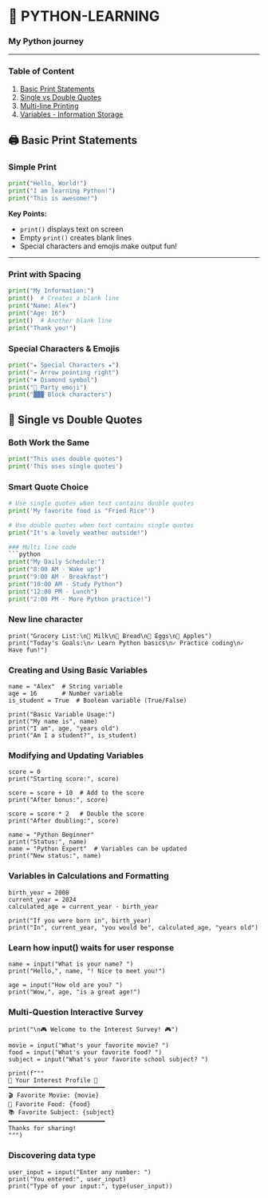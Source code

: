 # 🐍  PYTHON-LEARNING
### My Python journey
---
### Table of Content
1. [Basic Print Statements](#-basic-print-statements)
2. [Single vs Double Quotes](#-single-vs-double-quotes)
3. [Multi-line Printing](#-multi-line-printing)
4. [Variables - Information Storage](#-variables---information-storage)





## 🖨️ Basic Print Statements

### Simple Print
```python
print("Hello, World!")
print("I am learning Python!")
print("This is awesome!")
```
**Key Points:**
- `print()` displays text on screen
- Empty `print()` creates blank lines
- Special characters and emojis make output fun!

---
### Print with Spacing
```python
print("My Information:")
print()  # Creates a blank line
print("Name: Alex")
print("Age: 16")
print()  # Another blank line
print("Thank you!")
```

### Special Characters & Emojis
```python
print("★ Special Characters ★")
print("→ Arrow pointing right")
print("♦ Diamond symbol")
print("🎉 Party emoji")
print("▓▓▓ Block characters")
```

## 📝 Single vs Double Quotes

### Both Work the Same
```python
print("This uses double quotes")
print('This uses single quotes')
```

### Smart Quote Choice
```python
# Use single quotes when text contains double quotes
print('My favorite food is "Fried Rice"')

# Use double quotes when text contains single quotes  
print("It's a lovely weather outside!")

### Multi line code
```python
print("My Daily Schedule:")
print("8:00 AM - Wake up")
print("9:00 AM - Breakfast")
print("10:00 AM - Study Python")
print("12:00 PM - Lunch")
print("2:00 PM - More Python practice!")
```

### New line character

```
print("Grocery List:\n🥛 Milk\n🍞 Bread\n🥚 Eggs\n🍎 Apples")
print("Today's Goals:\n✓ Learn Python basics\n✓ Practice coding\n✓ Have fun!")
```
### Creating and Using Basic Variables
```
name = "Alex"  # String variable
age = 16       # Number variable
is_student = True  # Boolean variable (True/False)

print("Basic Variable Usage:")
print("My name is", name)
print("I am", age, "years old")
print("Am I a student?", is_student)
```
### Modifying and Updating Variables
```
score = 0
print("Starting score:", score)

score = score + 10  # Add to the score
print("After bonus:", score)

score = score * 2   # Double the score
print("After doubling:", score)
```

```
name = "Python Beginner"
print("Status:", name)
name = "Python Expert"  # Variables can be updated
print("New status:", name)
```

### Variables in Calculations and Formatting
```
birth_year = 2008
current_year = 2024
calculated_age = current_year - birth_year

print("If you were born in", birth_year)
print("In", current_year, "you would be", calculated_age, "years old")
```

### Learn how input() waits for user response
```
name = input("What is your name? ")
print("Hello,", name, "! Nice to meet you!")

age = input("How old are you? ")
print("Wow,", age, "is a great age!")
```
###  Multi-Question Interactive Survey
```
print("\n🎮 Welcome to the Interest Survey! 🎮")

movie = input("What's your favorite movie? ")
food = input("What's your favorite food? ")
subject = input("What's your favorite school subject? ")

print(f"""
🌟 Your Interest Profile 🌟
━━━━━━━━━━━━━━━━━━━━━━━━━━━
🎬 Favorite Movie: {movie}
🍕 Favorite Food: {food}
📚 Favorite Subject: {subject}
━━━━━━━━━━━━━━━━━━━━━━━━━━━
Thanks for sharing!
""")
```
### Discovering data type
```
user_input = input("Enter any number: ")
print("You entered:", user_input)
print("Type of your input:", type(user_input))
```
